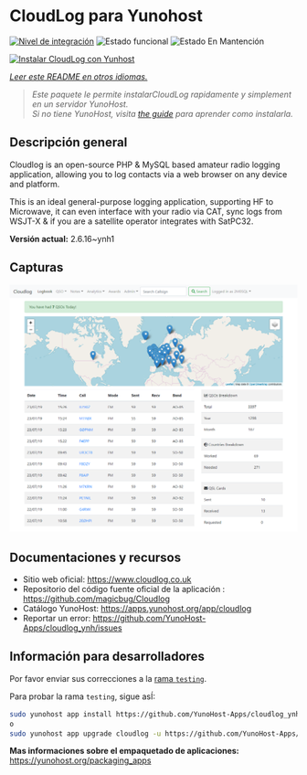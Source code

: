 <!--
Este archivo README esta generado automaticamente<https://github.com/YunoHost/apps/tree/master/tools/readme_generator>
No se debe editar a mano.
-->

# CloudLog para Yunohost

[![Nivel de integración](https://apps.yunohost.org/badge/integration/cloudlog)](https://ci-apps.yunohost.org/ci/apps/cloudlog/)
![Estado funcional](https://apps.yunohost.org/badge/state/cloudlog)
![Estado En Mantención](https://apps.yunohost.org/badge/maintained/cloudlog)

[![Instalar CloudLog con Yunhost](https://install-app.yunohost.org/install-with-yunohost.svg)](https://install-app.yunohost.org/?app=cloudlog)

*[Leer este README en otros idiomas.](./ALL_README.md)*

> *Este paquete le permite instalarCloudLog rapidamente y simplement en un servidor YunoHost.*  
> *Si no tiene YunoHost, visita [the guide](https://yunohost.org/install) para aprender como instalarla.*

## Descripción general

Cloudlog is an open-source PHP & MySQL based amateur radio logging application, allowing you to log contacts via a web browser on any device and platform.

This is an ideal general-purpose logging application, supporting HF to Microwave, it can even interface with your radio via CAT, sync logs from WSJT-X & if you are a satellite operator integrates with SatPC32.

**Versión actual:** 2.6.16~ynh1

## Capturas

![Captura de CloudLog](./doc/screenshots/screenshot.png)

## Documentaciones y recursos

- Sitio web oficial: <https://www.cloudlog.co.uk>
- Repositorio del código fuente oficial de la aplicación : <https://github.com/magicbug/Cloudlog>
- Catálogo YunoHost: <https://apps.yunohost.org/app/cloudlog>
- Reportar un error: <https://github.com/YunoHost-Apps/cloudlog_ynh/issues>

## Información para desarrolladores

Por favor enviar sus correcciones a la [rama `testing`](https://github.com/YunoHost-Apps/cloudlog_ynh/tree/testing).

Para probar la rama `testing`, sigue asÍ:

```bash
sudo yunohost app install https://github.com/YunoHost-Apps/cloudlog_ynh/tree/testing --debug
o
sudo yunohost app upgrade cloudlog -u https://github.com/YunoHost-Apps/cloudlog_ynh/tree/testing --debug
```

**Mas informaciones sobre el empaquetado de aplicaciones:** <https://yunohost.org/packaging_apps>

